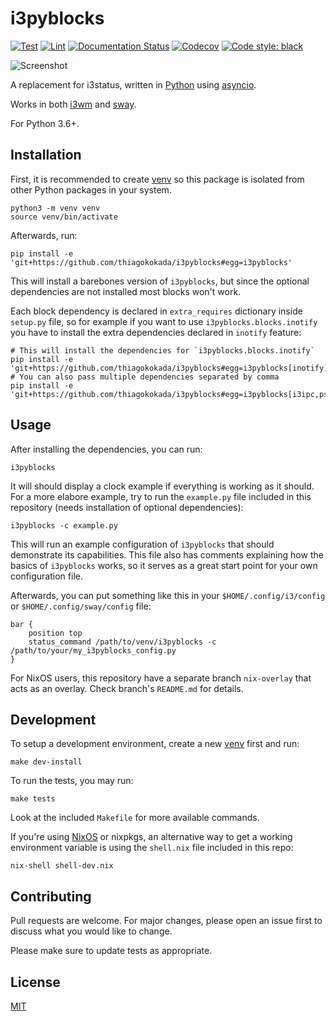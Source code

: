 # i3pyblocks

[![Test](https://github.com/thiagokokada/i3pyblocks/workflows/Test/badge.svg)](https://github.com/thiagokokada/i3pyblocks/actions)
[![Lint](https://github.com/thiagokokada/i3pyblocks/workflows/Lint/badge.svg)](https://github.com/thiagokokada/i3pyblocks/actions)
[![Documentation Status](https://readthedocs.org/projects/i3pyblocks/badge/?version=latest)](https://i3pyblocks.readthedocs.io/en/latest/?badge=latest)
[![Codecov](https://codecov.io/gh/thiagokokada/i3pyblocks/branch/master/graph/badge.svg)](https://codecov.io/gh/thiagokokada/i3pyblocks)
[![Code style: black](https://img.shields.io/badge/code%20style-black-000000.svg)](https://github.com/psf/black)

![Screenshot](https://raw.github.com/thiagokokada/i3pyblocks/master/docs/_static/screenshot.png)

A replacement for i3status, written in [Python][1] using [asyncio][2].

Works in both [i3wm][3] and [sway][4].

For Python 3.6+.

## Installation

First, it is recommended to create [venv][5] so this package is isolated
from other Python packages in your system.

```shell
python3 -m venv venv
source venv/bin/activate
```

Afterwards, run:

```shell
pip install -e 'git+https://github.com/thiagokokada/i3pyblocks#egg=i3pyblocks'
```

This will install a barebones version of `i3pyblocks`, but since the optional
dependencies are not installed most blocks won't work.

Each block dependency is declared in `extra_requires` dictionary inside 
`setup.py` file, so for example if you want to use `i3pyblocks.blocks.inotify`
you have to install the extra dependencies declared in `inotify` feature:

```shell
# This will install the dependencies for `i3pyblocks.blocks.inotify`
pip install -e 'git+https://github.com/thiagokokada/i3pyblocks#egg=i3pyblocks[inotify]'
# You can also pass multiple dependencies separated by comma
pip install -e 'git+https://github.com/thiagokokada/i3pyblocks#egg=i3pyblocks[i3ipc,ps]'
```

## Usage

After installing the dependencies, you can run:

```shell
i3pyblocks
```

It will should display a clock example if everything is working as it should.
For a more elabore example, try to run the `example.py` file included in this
repository (needs installation of optional dependencies):


```shell
i3pyblocks -c example.py
```

This will run an example configuration of `i3pyblocks` that should demonstrate
its capabilities. This file also has comments explaining how the basics of
`i3pyblocks` works, so it serves as a great start point for your own
configuration file.

Afterwards, you can put something like this in your `$HOME/.config/i3/config` or
`$HOME/.config/sway/config` file:

```
bar {
    position top
    status_command /path/to/venv/i3pyblocks -c /path/to/your/my_i3pyblocks_config.py
}
```

For NixOS users, this repository have a separate branch `nix-overlay` that acts
as an overlay. Check branch's `README.md` for details.

## Development

To setup a development environment, create a new [venv][5] first and run:

```shell
make dev-install
```

To run the tests, you may run:

```shell
make tests
```

Look at the included `Makefile` for more available commands.


If you're using [NixOS](https://nixos.org/) or nixpkgs, an alternative way to
get a working environment variable is using the `shell.nix` file included in
this repo:

```shell
nix-shell shell-dev.nix
```

## Contributing

Pull requests are welcome. For major changes, please open an issue first to
discuss what you would like to change.

Please make sure to update tests as appropriate.

## License

[MIT](https://choosealicense.com/licenses/mit/)

[1]: https://www.python.org/
[2]: https://docs.python.org/3/library/asyncio.html
[3]: i3wm.org/
[4]: https://swaywm.org/
[5]: https://docs.python.org/3/library/venv.html
